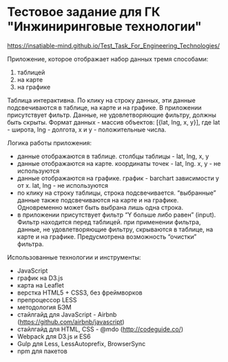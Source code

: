 # Тестовое задание для ГК "Инжиниринговые технологии"

https://insatiable-mind.github.io/Test_Task_For_Engineering_Technologies/

Приложение, которое отображает набор данных тремя способами:
 1. таблицей
 2. на карте
 3. на графике

Таблица интерактивна. По клику на строку данных, эти данные подсвечиваются в таблице, на карте и на графике.
В приложении присутствует фильтр. Данные, не удовлетворяющие фильтру, должны быть скрыты.
Формат данных - массив объектов: [{lat, lng, x, y}], где lat - широта, lng - долгота, x и y - положительные числа.

Логика работы приложения:
 - данные отображаются в таблице. столбцы таблицы - lat, lng, x, y
 - данные отображаются на карте. координаты точек - lat, lng. x, y - не используются
 - данные отображаются на графике. график - barchart зависимости y от x. lat, lng - не используются
 - по клику на строку таблицы, строка подсвечивается. “выбранные” данные также подсвечиваются на карте и на графике. Одновременно может быть выбрана лишь одна строка.
  - в приложении присутствует фильтр “Y больше либо равен” (input). Фильтр находится перед таблицей. при применении фильтра, данные, не удовлетворяющие фильтру, скрываются в таблице, на карте и на графике. Предусмотрена возможность “очистки” фильтра.

Использованные технологии и инструменты:
- JavaScript
- график на D3.js
- карта на Leaflet
- верстка HTML5 + CSS3, без фреймворков
- препроцессор LESS
- методология БЭМ
- стайлгайд для JavaScript - Airbnb (https://github.com/airbnb/javascript)
- стайлгайд для HTML, CSS - @mdo (http://codeguide.co/)
- Webpack для D3.js и ES6
- Gulp для Less, LessAutoprefix, BrowserSync
- npm для пакетов
